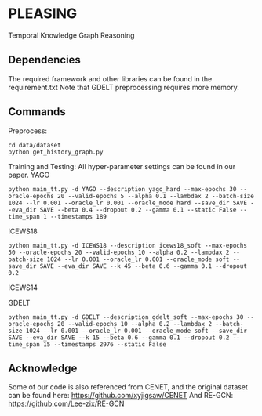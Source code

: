 # PLEASING
Temporal Knowledge Graph Reasoning

## Dependencies
The required framework and other libraries can be found in the requirement.txt
Note that GDELT preprocessing requires more memory.

## Commands
Preprocess:
```
cd data/dataset
python get_history_graph.py
```
Training and Testing:
All hyper-parameter settings can be found in our paper.
YAGO
```
python main_tt.py -d YAGO --description yago_hard --max-epochs 30 --oracle-epochs 20 --valid-epochs 5 --alpha 0.1 --lambdax 2 --batch-size 1024 --lr 0.001 --oracle_lr 0.001 --oracle_mode hard --save_dir SAVE --eva_dir SAVE --beta 0.4 --dropout 0.2 --gamma 0.1 --static False --time_span 1 --timestamps 189
```
ICEWS18
```
python main_tt.py -d ICEWS18 --description icews18_soft --max-epochs 50 --oracle-epochs 20 --valid-epochs 10 --alpha 0.2 --lambdax 2 --batch-size 1024 --lr 0.001 --oracle_lr 0.001 --oracle_mode soft --save_dir SAVE --eva_dir SAVE --k 45 --beta 0.6 --gamma 0.1 --dropout 0.2
```
ICEWS14

GDELT
```
python main_tt.py -d GDELT --description gdelt_soft --max-epochs 30 --oracle-epochs 20 --valid-epochs 10 --alpha 0.2 --lambdax 2 --batch-size 1024 --lr 0.001 --oracle_lr 0.001 --oracle_mode soft --save_dir SAVE --eva_dir SAVE --k 15 --beta 0.6 --gamma 0.1 --dropout 0.2 --time_span 15 --timestamps 2976 --static False
```
## Acknowledge
Some of our code is also referenced from CENET, and the original dataset can be found here: https://github.com/xyjigsaw/CENET
And RE-GCN: https://github.com/Lee-zix/RE-GCN
